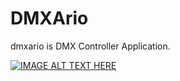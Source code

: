 # DMXArio

dmxario is DMX Controller Application.

[![IMAGE ALT TEXT HERE](http://img.youtube.com/vi/LEnUN-5gwjY/0.jpg)](https://www.youtube.com/watch?v=LEnUN-5gwjY)
